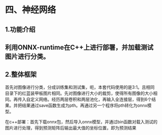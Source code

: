 # 四、神经网络
## 1.功能介绍
利用ONNX-runtime在C++上进行部署，并加载测试图片进行分类。
---
## 2.整体框架
首先对图像进行分类，分成训练集和测试集，呃，本套代码使用的是3:1。且相同目录下的红蓝装甲板图片相同。先对图像进行大小的裁剪，使得所有图像的大小相同。再传入自定义网络。经历两层卷积和两层池化，再输入全连接层，得到6个结果。并把结果通过save函数生成为pth。再通过另一个程序将pth转化为onnx模型。

在c++部署：首先下载onnx包，然后导入onnx模型，并通过bin函数对载入测试的图片进行处理，得到预测矩阵后输出最大值的坐标位置，即为预测结果
